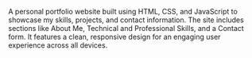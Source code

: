 A personal portfolio website built using HTML, CSS, and JavaScript to showcase my skills, projects, and contact information. The site includes sections like About Me, Technical and Professional Skills, and a Contact form. It features a clean, responsive design for an engaging user experience across all devices.
